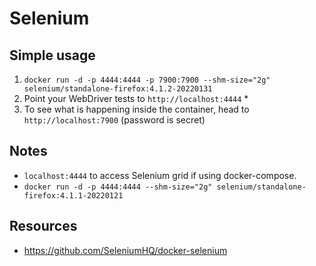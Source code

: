 # Selenium

## Simple usage

1. `docker run -d -p 4444:4444 -p 7900:7900 --shm-size="2g" selenium/standalone-firefox:4.1.2-20220131`
2. Point your WebDriver tests to `http://localhost:4444` *
3. To see what is happening inside the container, head to `http://localhost:7900` (password is secret)

## Notes

- `localhost:4444` to access Selenium grid if using docker-compose.
- `docker run -d -p 4444:4444 --shm-size="2g" selenium/standalone-firefox:4.1.1-20220121`

## Resources

- https://github.com/SeleniumHQ/docker-selenium
